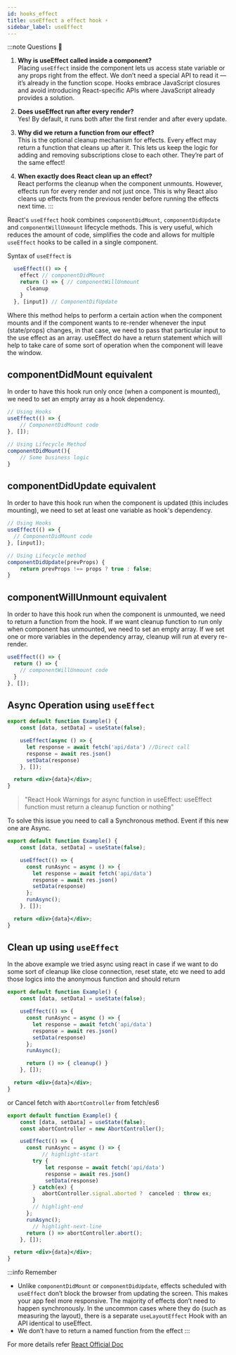 ```yaml
---
id: hooks_effect
title: useEffect a effect hook ⚡️
sidebar_label: useEffect
---
```


:::note Questions 🤔 
1. **Why is useEffect called inside a component?** <br/>
  Placing `useEffect` inside the component lets us access state variable or any props right from the effect. We don’t need a special API to read it — it’s already in the function scope. Hooks embrace JavaScript closures and avoid introducing React-specific APIs where JavaScript already provides a solution.

2. **Does useEffect run after every render?** <br/>
  Yes! By default, it runs both after the first render and after every update. 

3. **Why did we return a function from our effect?** <br/>
  This is the optional cleanup mechanism for effects. Every effect may return a function that cleans up after it. This lets us keep the logic for adding and removing subscriptions close to each other. They’re part of the same effect!

4. **When exactly does React clean up an effect?** <br/>
  React performs the cleanup when the component unmounts. However, effects run for every render and not just once. This is why React also cleans up effects from the previous render before running the effects next time.
:::


React's `useEffect` hook combines `componentDidMount`, `componentDidUpdate` and `componentWillUnmount` lifecycle methods. This is very useful, which reduces the amount of code, simplifies the code and allows for multiple `useEffect` hooks to be called in a single component.

Syntax of `useEffect` is

```jsx
  useEffect(() => {
    effect // componentDidMount
    return () => { // componentWillUnmount
      cleanup
    }
  }, [input]) // ComponentDifUpdate
```

Where this method helps to perform a certain action when the component mounts and if the component wants to re-render whenever the input (state/props) changes, in that case, we need to pass that particular input to the use effect as an array. useEffect do have a return statement which will help to take care of some sort of operation when the component will leave the window. 

## componentDidMount equivalent

In order to have this hook run only once (when a component is mounted), we need to set an empty array as a hook dependency.

```jsx
// Using Hooks
useEffect(() => {
    // ComponentDidMount code
}, []);

// Using Lifecycle Method
componentDidMount(){
    // Some business logic
}
```

## componentDidUpdate equivalent

In order to have this hook run when the component is updated (this includes mounting), we need to set at least one variable as hook's dependency. 

```jsx
// Using Hooks
useEffect(() => {
  // ComponentDidMount code 
}, [input]);

// Using Lifecycle method
componentDidUpdate(prevProps) {
    return prevProps !== props ? true : false;
}
```


## componentWillUnmount equivalent

In order to have this hook run when the component is unmounted, we need to return a function from the hook. If we want cleanup function to run only when component has unmounted, we need to set an empty array. If we set one or more variables in the dependency array, cleanup will run at every re-render.

```jsx
useEffect(() => {
  return () => {
    // componentWillUnmount code
  }
}, []);
```

## Async Operation using `useEffect`

```jsx {4-6}
export default function Example() { 
    const [data, setData] = useState(false);

    useEffect(async () => {
      let response = await fetch('api/data') //Direct call
      response = await res.json()
      setData(response)
    }, []);

  return <div>{data}</div>;
}
```

> "React Hook Warnings for async function in useEffect: useEffect function must return a cleanup function or nothing"

To solve this issue you need to call a Synchronous method. Event if this new one are Async.

```jsx {5-10}
export default function Example() { 
    const [data, setData] = useState(false);

    useEffect(() => {
      const runAsync = async () => {
        let response = await fetch('api/data')
        response = await res.json()
        setData(response)
      };
      runAsync();
    }, []);

  return <div>{data}</div>;
}
```

## Clean up using `useEffect`

In the above example we tried async using react in case if we want to do some sort of cleanup like close connection, reset state, etc we need to add those logics into the anonymous function and should return 

```jsx {12}
export default function Example() { 
    const [data, setData] = useState(false);

    useEffect(() => {
      const runAsync = async () => {
        let response = await fetch('api/data')
        response = await res.json()
        setData(response)
      };
      runAsync();

      return () => { cleanup() }
    }, []);

  return <div>{data}</div>;
}
```

or Cancel fetch with `AbortController` from fetch/es6

```jsx {17, 12}
export default function Example() { 
    const [data, setData] = useState(false);
    const abortController = new AbortController();

    useEffect(() => {
      const runAsync = async () => {
           // highlight-start
        try {
            let response = await fetch('api/data')
            response = await res.json()
            setData(response)
        } catch(ex) {
           abortController.signal.aborted ?  canceled : throw ex;
        }
        // highlight-end
      };
      runAsync();
        // highlight-next-line
      return () => abortController.abort();
    }, []);

  return <div>{data}</div>;
}
```

:::info Remember
* Unlike `componentDidMount` or `componentDidUpdate`, effects scheduled with `useEffect` don’t block the browser from updating the screen. This makes your app feel more responsive. The majority of effects don’t need to happen synchronously. In the uncommon cases where they do (such as measuring the layout), there is a separate `useLayoutEffect` Hook with an API identical to useEffect.
* We don’t have to return a named function from the effect
:::

For more details refer [React Official Doc](https://reactjs.org/docs/hooks-effect.html)